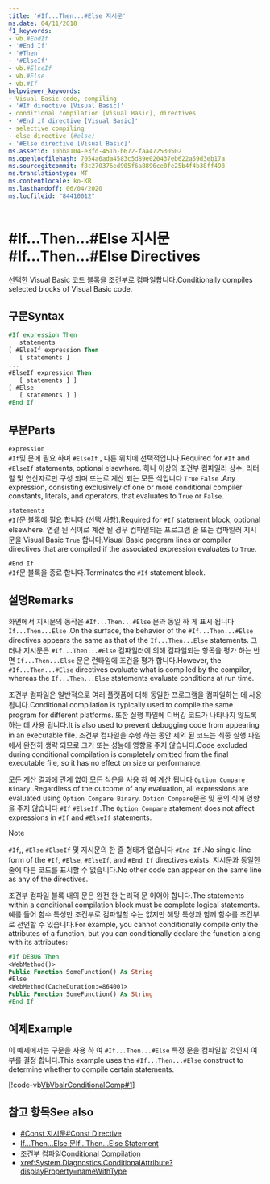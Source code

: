 ```yaml
---
title: '#If...Then...#Else 지시문'
ms.date: 04/11/2018
f1_keywords:
- vb.#EndIf
- '#End If'
- '#Then'
- '#ElseIf'
- vb.#ElseIf
- vb.#Else
- vb.#If
helpviewer_keywords:
- Visual Basic code, compiling
- '#If directive [Visual Basic]'
- conditional compilation [Visual Basic], directives
- '#End if directive [Visual Basic]'
- selective compiling
- else directive (#else)
- '#Else directive [Visual Basic]'
ms.assetid: 10bba104-e3fd-451b-b672-faa472530502
ms.openlocfilehash: 7054a6ada4583c5d89e020437eb622a59d3eb17a
ms.sourcegitcommit: f8c270376ed905f6a8896ce0fe25b4f4b38ff498
ms.translationtype: MT
ms.contentlocale: ko-KR
ms.lasthandoff: 06/04/2020
ms.locfileid: "84410012"
---
```

# <a name="ifthenelse-directives"></a><span data-ttu-id="d06a3-102">#If...Then...#Else 지시문</span><span class="sxs-lookup"><span data-stu-id="d06a3-102">#If...Then...#Else Directives</span></span>

<span data-ttu-id="d06a3-103">선택한 Visual Basic 코드 블록을 조건부로 컴파일합니다.</span><span class="sxs-lookup"><span data-stu-id="d06a3-103">Conditionally compiles selected blocks of Visual Basic code.</span></span>

## <a name="syntax"></a><span data-ttu-id="d06a3-104">구문</span><span class="sxs-lookup"><span data-stu-id="d06a3-104">Syntax</span></span>

```vb
#If expression Then
   statements
[ #ElseIf expression Then
   [ statements ]
...
#ElseIf expression Then
   [ statements ] ]
[ #Else
   [ statements ] ]
#End If
```

## <a name="parts"></a><span data-ttu-id="d06a3-105">부분</span><span class="sxs-lookup"><span data-stu-id="d06a3-105">Parts</span></span>

`expression`  
<span data-ttu-id="d06a3-106">`#If`및 문에 필요 하며 `#ElseIf` , 다른 위치에 선택적입니다.</span><span class="sxs-lookup"><span data-stu-id="d06a3-106">Required for `#If` and `#ElseIf` statements, optional elsewhere.</span></span> <span data-ttu-id="d06a3-107">하나 이상의 조건부 컴파일러 상수, 리터럴 및 연산자로만 구성 되며 또는로 계산 되는 모든 식입니다 `True` `False` .</span><span class="sxs-lookup"><span data-stu-id="d06a3-107">Any expression, consisting exclusively of one or more conditional compiler constants, literals, and operators, that evaluates to `True` or `False`.</span></span>

`statements`  
<span data-ttu-id="d06a3-108">`#If`문 블록에 필요 합니다 (선택 사항).</span><span class="sxs-lookup"><span data-stu-id="d06a3-108">Required for `#If` statement block, optional elsewhere.</span></span> <span data-ttu-id="d06a3-109">연결 된 식이로 계산 될 경우 컴파일되는 프로그램 줄 또는 컴파일러 지시문을 Visual Basic `True` 합니다.</span><span class="sxs-lookup"><span data-stu-id="d06a3-109">Visual Basic program lines or compiler directives that are compiled if the associated expression evaluates to `True`.</span></span>

`#End If`  
<span data-ttu-id="d06a3-110">`#If`문 블록을 종료 합니다.</span><span class="sxs-lookup"><span data-stu-id="d06a3-110">Terminates the `#If` statement block.</span></span>

## <a name="remarks"></a><span data-ttu-id="d06a3-111">설명</span><span class="sxs-lookup"><span data-stu-id="d06a3-111">Remarks</span></span>

<span data-ttu-id="d06a3-112">화면에서 지시문의 동작은 `#If...Then...#Else` 문과 동일 하 게 표시 됩니다 `If...Then...Else` .</span><span class="sxs-lookup"><span data-stu-id="d06a3-112">On the surface, the behavior of the `#If...Then...#Else` directives appears the same as that of the `If...Then...Else` statements.</span></span> <span data-ttu-id="d06a3-113">그러나 지시문은 `#If...Then...#Else` 컴파일러에 의해 컴파일되는 항목을 평가 하는 반면 `If...Then...Else` 문은 런타임에 조건을 평가 합니다.</span><span class="sxs-lookup"><span data-stu-id="d06a3-113">However, the `#If...Then...#Else` directives evaluate what is compiled by the compiler, whereas the `If...Then...Else` statements evaluate conditions at run time.</span></span>

<span data-ttu-id="d06a3-114">조건부 컴파일은 일반적으로 여러 플랫폼에 대해 동일한 프로그램을 컴파일하는 데 사용 됩니다.</span><span class="sxs-lookup"><span data-stu-id="d06a3-114">Conditional compilation is typically used to compile the same program for different platforms.</span></span> <span data-ttu-id="d06a3-115">또한 실행 파일에 디버깅 코드가 나타나지 않도록 하는 데 사용 됩니다.</span><span class="sxs-lookup"><span data-stu-id="d06a3-115">It is also used to prevent debugging code from appearing in an executable file.</span></span> <span data-ttu-id="d06a3-116">조건부 컴파일을 수행 하는 동안 제외 된 코드는 최종 실행 파일에서 완전히 생략 되므로 크기 또는 성능에 영향을 주지 않습니다.</span><span class="sxs-lookup"><span data-stu-id="d06a3-116">Code excluded during conditional compilation is completely omitted from the final executable file, so it has no effect on size or performance.</span></span>

<span data-ttu-id="d06a3-117">모든 계산 결과에 관계 없이 모든 식은을 사용 하 여 계산 됩니다 `Option Compare Binary` .</span><span class="sxs-lookup"><span data-stu-id="d06a3-117">Regardless of the outcome of any evaluation, all expressions are evaluated using `Option Compare Binary`.</span></span> <span data-ttu-id="d06a3-118">`Option Compare`문은 및 문의 식에 영향을 주지 않습니다 `#If` `#ElseIf` .</span><span class="sxs-lookup"><span data-stu-id="d06a3-118">The `Option Compare` statement does not affect expressions in `#If` and `#ElseIf` statements.</span></span>

> [!NOTE]
> <span data-ttu-id="d06a3-119">`#If`,, `#Else` `#ElseIf` 및 지시문의 한 줄 형태가 없습니다 `#End If` .</span><span class="sxs-lookup"><span data-stu-id="d06a3-119">No single-line form of the `#If`, `#Else`, `#ElseIf`, and `#End If` directives exists.</span></span> <span data-ttu-id="d06a3-120">지시문과 동일한 줄에 다른 코드를 표시할 수 없습니다.</span><span class="sxs-lookup"><span data-stu-id="d06a3-120">No other code can appear on the same line as any of the directives.</span></span>

<span data-ttu-id="d06a3-121">조건부 컴파일 블록 내의 문은 완전 한 논리적 문 이어야 합니다.</span><span class="sxs-lookup"><span data-stu-id="d06a3-121">The statements within a conditional compilation block must be complete logical statements.</span></span> <span data-ttu-id="d06a3-122">예를 들어 함수 특성만 조건부로 컴파일할 수는 없지만 해당 특성과 함께 함수를 조건부로 선언할 수 있습니다.</span><span class="sxs-lookup"><span data-stu-id="d06a3-122">For example, you cannot conditionally compile only the attributes of a function, but you can conditionally declare the function along with its attributes:</span></span>

```vb
#If DEBUG Then
<WebMethod()>
Public Function SomeFunction() As String
#Else
<WebMethod(CacheDuration:=86400)>
Public Function SomeFunction() As String
#End If
```

## <a name="example"></a><span data-ttu-id="d06a3-123">예제</span><span class="sxs-lookup"><span data-stu-id="d06a3-123">Example</span></span>

<span data-ttu-id="d06a3-124">이 예제에서는 구문을 사용 하 여 `#If...Then...#Else` 특정 문을 컴파일할 것인지 여부를 결정 합니다.</span><span class="sxs-lookup"><span data-stu-id="d06a3-124">This example uses the `#If...Then...#Else` construct to determine whether to compile certain statements.</span></span>

[!code-vb[VbVbalrConditionalComp#1](~/samples/snippets/visualbasic/VS_Snippets_VBCSharp/VbVbalrConditionalComp/VB/Class1.vb#1)]

## <a name="see-also"></a><span data-ttu-id="d06a3-125">참고 항목</span><span class="sxs-lookup"><span data-stu-id="d06a3-125">See also</span></span>

- [<span data-ttu-id="d06a3-126">#Const 지시문</span><span class="sxs-lookup"><span data-stu-id="d06a3-126">#Const Directive</span></span>](const-directive.md)
- [<span data-ttu-id="d06a3-127">If...Then...Else 문</span><span class="sxs-lookup"><span data-stu-id="d06a3-127">If...Then...Else Statement</span></span>](../statements/if-then-else-statement.md)
- [<span data-ttu-id="d06a3-128">조건부 컴파일</span><span class="sxs-lookup"><span data-stu-id="d06a3-128">Conditional Compilation</span></span>](../../programming-guide/program-structure/conditional-compilation.md)
- <xref:System.Diagnostics.ConditionalAttribute?displayProperty=nameWithType>
